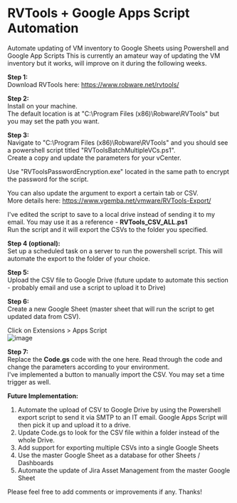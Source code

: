 # RVTools + Google Apps Script Automation
Automate updating of VM inventory to Google Sheets using Powershell and Google App Scripts
This is currently an amateur way of updating the VM inventory but it works, will improve on it during the following weeks.

<b>Step 1:</b><br>
Download RVTools here: https://www.robware.net/rvtools/

<b>Step 2:</b><br>
Install on your machine. <br>
The default location is at "C:\Program Files (x86)\Robware\RVTools" but you may set the path you want.

<b>Step 3:</b><br>
Navigate to "C:\Program Files (x86)\Robware\RVTools" and you should see a powershell script titled "RVToolsBatchMultipleVCs.ps1". <br>
Create a copy and update the parameters for your vCenter. <br>

Use "RVToolsPasswordEncryption.exe" located in the same path to encrypt the password for the script. <br>

You can also update the argument to export a certain tab or CSV. <br>
More details here: https://www.vgemba.net/vmware/RVTools-Export/

I've edited the script to save to a local drive instead of sending it to my email. You may use it as a reference - <b>RVTools_CSV_ALL.ps1</b><br>
Run the script and it will export the CSVs to the folder you specified.

<b>Step 4 (optional):</b><br>
Set up a scheduled task on a server to run the powershell script. This will automate the export to the folder of your choice.

<b>Step 5:</b><br>
Upload the CSV file to Google Drive (future update to automate this section - probably email and use a script to upload it to Drive)

<b>Step 6:</b><br>
Create a new Google Sheet (master sheet that will run the script to get updated data from CSV). <br>

Click on Extensions > Apps Script <br>
![image](https://user-images.githubusercontent.com/26889802/215939053-c3732a6b-2d2d-4122-ae94-6d12bb5e3e07.png)

<b>Step 7:</b><br>
Replace the <b>Code.gs</b> code with the one here. Read through the code and change the parameters according to your environment. <br>
I've implemented a button to manually import the CSV. You may set a time trigger as well.

<b>Future Implementation:</b>
1. Automate the upload of CSV to Google Drive by using the Powershell export script to send it via SMTP to an IT email. Google Apps Script will then pick it up and upload it to a drive. 
2. Update Code.gs to look for the CSV file within a folder instead of the whole Drive.
3. Add support for exporting multiple CSVs into a single Google Sheets
4. Use the master Google Sheet as a database for other Sheets / Dashboards
5. Automate the update of Jira Asset Management from the master Google Sheet

Please feel free to add comments or improvements if any. Thanks!
